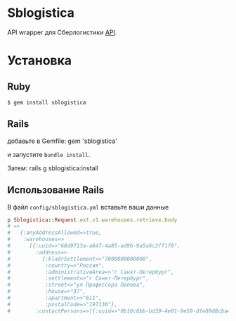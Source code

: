 # Sblogistica

API wrapper для Сберлогистики [API](https://lk.sblogistica.ru/api/swagger-ui.html).

# <a name="install"></a> Установка

## Ruby
    $ gem install sblogistica
## Rails
добавьте в Gemfile:
gem 'sblogistica'

и запустите `bundle install`.

Затем:
rails g sblogistica:install

## <a name="using_rails"></a> Использование Rails

В файл `config/sblogistica.yml` вставьте ваши данные

```ruby
p Sblogistica::Request.ext.v1.warehouses.retrieve.body
# =>
#   {:anyAddressAllowed=>true,
#    :warehouses=>
#      [{:uuid=>"68d9713a-a647-4a85-ad96-9a5a6c2ff1f8",
#        :address=>
#          {:kladrSettlement=>"7800000000000",
#           :country=>"Россия",
#           :administrativeArea=>"г Санкт-Петербург",
#           :settlement=>"г Санкт-Петербург",
#           :street=>"ул Профессора Попова",
#           :house=>"37",
#           :apartment=>"611",
#           :postalCode=>"197136"},
#        :contactPersons=>[{:uuid=>"0b16c6bb-bd39-4e01-9e59-dfe89d8cba48", :name=>"***", :phone=>"***"}]}]}

```
